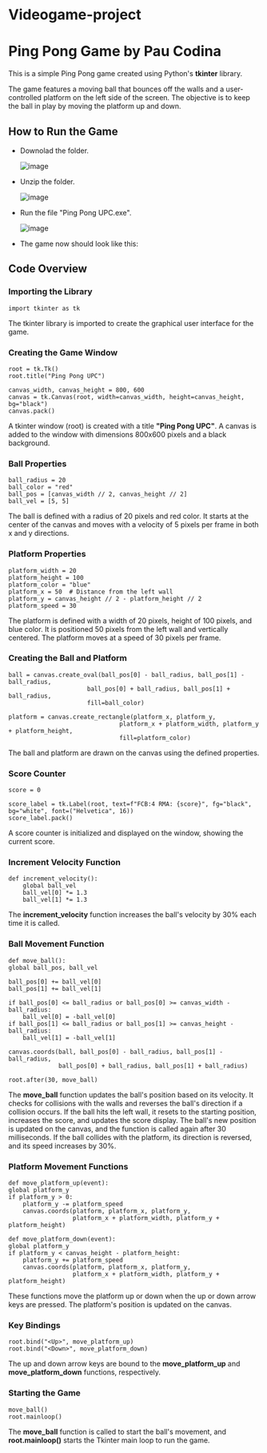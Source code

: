 # Videogame-project

# Ping Pong Game by Pau Codina
This is a simple Ping Pong game created using Python's **tkinter** library.

 The game features a moving ball that bounces off the walls and a user-controlled platform on the left side of the screen. The objective is to keep the ball in play by moving the platform up and down.

## How to Run the Game
- Downolad the folder.

  ![image](https://github.com/Pauxavier/APA-TF_Pau_Codina/assets/130084912/910a853b-26df-454f-aede-502ac5f4c46b)

- Unzip the folder.

  ![image](https://github.com/Pauxavier/APA-TF_Pau_Codina/assets/130084912/41bc2a9b-9fb1-4c81-9005-e9777b8155d4)

- Run the file "Ping Pong UPC.exe".

  ![image](https://github.com/Pauxavier/APA-TF_Pau_Codina/assets/130084912/8bad2432-2eab-4860-a374-5cbdc9ec6fcb)

- The game now should look like this:

  
## Code Overview

### Importing the Library

    import tkinter as tk


The tkinter library is imported to create the graphical user interface for the game.

### Creating the Game Window

    root = tk.Tk()
    root.title("Ping Pong UPC")

    canvas_width, canvas_height = 800, 600
    canvas = tk.Canvas(root, width=canvas_width, height=canvas_height, bg="black")
    canvas.pack()

A tkinter window (root) is created with a title **"Ping Pong UPC"**. A canvas is added to the window with dimensions 800x600 pixels and a black background.

### Ball Properties

    ball_radius = 20
    ball_color = "red"
    ball_pos = [canvas_width // 2, canvas_height // 2]
    ball_vel = [5, 5]  

The ball is defined with a radius of 20 pixels and red color. It starts at the center of the canvas and moves with a velocity of 5 pixels per frame in both x and y directions.

### Platform Properties

    platform_width = 20
    platform_height = 100
    platform_color = "blue"
    platform_x = 50  # Distance from the left wall
    platform_y = canvas_height // 2 - platform_height // 2
    platform_speed = 30

The platform is defined with a width of 20 pixels, height of 100 pixels, and blue color. It is positioned 50 pixels from the left wall and vertically centered. The platform moves at a speed of 30 pixels per frame.

### Creating the Ball and Platform

    ball = canvas.create_oval(ball_pos[0] - ball_radius, ball_pos[1] - ball_radius,
                          ball_pos[0] + ball_radius, ball_pos[1] + ball_radius,
                          fill=ball_color)

    platform = canvas.create_rectangle(platform_x, platform_y,
                                   platform_x + platform_width, platform_y + platform_height,
                                   fill=platform_color)

The ball and platform are drawn on the canvas using the defined properties.

### Score Counter

    score = 0

    score_label = tk.Label(root, text=f"FCB:4 RMA: {score}", fg="black", bg="white", font=("Helvetica", 16))
    score_label.pack()

A score counter is initialized and displayed on the window, showing the current score.

### Increment Velocity Function

    def increment_velocity():
        global ball_vel
        ball_vel[0] *= 1.3
        ball_vel[1] *= 1.3

The **increment_velocity** function increases the ball's velocity by 30% each time it is called.

### Ball Movement Function

    def move_ball():
    global ball_pos, ball_vel

    ball_pos[0] += ball_vel[0]
    ball_pos[1] += ball_vel[1]

    if ball_pos[0] <= ball_radius or ball_pos[0] >= canvas_width - ball_radius:
        ball_vel[0] = -ball_vel[0]
    if ball_pos[1] <= ball_radius or ball_pos[1] >= canvas_height - ball_radius:
        ball_vel[1] = -ball_vel[1]

    canvas.coords(ball, ball_pos[0] - ball_radius, ball_pos[1] - ball_radius,
                  ball_pos[0] + ball_radius, ball_pos[1] + ball_radius)

    root.after(30, move_ball)

The **move_ball** function updates the ball's position based on its velocity. It checks for collisions with the walls and reverses the ball's direction if a collision occurs. If the ball hits the left wall, it resets to the starting position, increases the score, and updates the score display. The ball's new position is updated on the canvas, and the function is called again after 30 milliseconds. If the ball collides with the platform, its direction is reversed, and its speed increases by 30%.

### Platform Movement Functions

    def move_platform_up(event):
    global platform_y
    if platform_y > 0:
        platform_y -= platform_speed
        canvas.coords(platform, platform_x, platform_y,
                      platform_x + platform_width, platform_y + platform_height)

    def move_platform_down(event):
    global platform_y
    if platform_y < canvas_height - platform_height:
        platform_y += platform_speed
        canvas.coords(platform, platform_x, platform_y,
                      platform_x + platform_width, platform_y + platform_height)

These functions move the platform up or down when the up or down arrow keys are pressed. The platform's position is updated on the canvas.

### Key Bindings

    root.bind("<Up>", move_platform_up)
    root.bind("<Down>", move_platform_down)

The up and down arrow keys are bound to the **move_platform_up** and **move_platform_down** functions, respectively.

### Starting the Game

    move_ball()
    root.mainloop()

The **move_ball** function is called to start the ball's movement, and **root.mainloop()** starts the Tkinter main loop to run the game.
